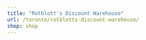 ```yaml
---
title: "Rotblott's Discount Warehouse"
url: /toronto/rotblotts-discount-warehouse/
shop: shop
---
```

